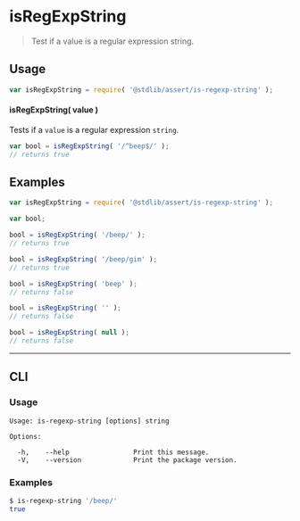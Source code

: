 # isRegExpString

> Test if a value is a regular expression string.


<section class="intro">

</section>

<!-- /.intro -->


<section class="usage">

## Usage

``` javascript
var isRegExpString = require( '@stdlib/assert/is-regexp-string' );
```

#### isRegExpString( value )

Tests if a `value` is a regular expression `string`.

``` javascript
var bool = isRegExpString( '/^beep$/' );
// returns true
```

</section>

<!-- /.usage -->


<section class="examples">

## Examples

``` javascript
var isRegExpString = require( '@stdlib/assert/is-regexp-string' );

var bool;

bool = isRegExpString( '/beep/' );
// returns true

bool = isRegExpString( '/beep/gim' );
// returns true

bool = isRegExpString( 'beep' );
// returns false

bool = isRegExpString( '' );
// returns false

bool = isRegExpString( null );
// returns false
```

</section>

<!-- /.examples -->


---

<section class="cli">

## CLI

<section class="usage">

### Usage

``` text
Usage: is-regexp-string [options] string

Options:

  -h,    --help                Print this message.
  -V,    --version             Print the package version.
```

</section>

<!-- /.usage -->

<section class="examples">

### Examples

``` bash
$ is-regexp-string '/beep/'
true
```

</section>

<!-- /.examples -->

</section>

<!-- /.cli -->


<section class="links">

</section>

<!-- /.links -->
